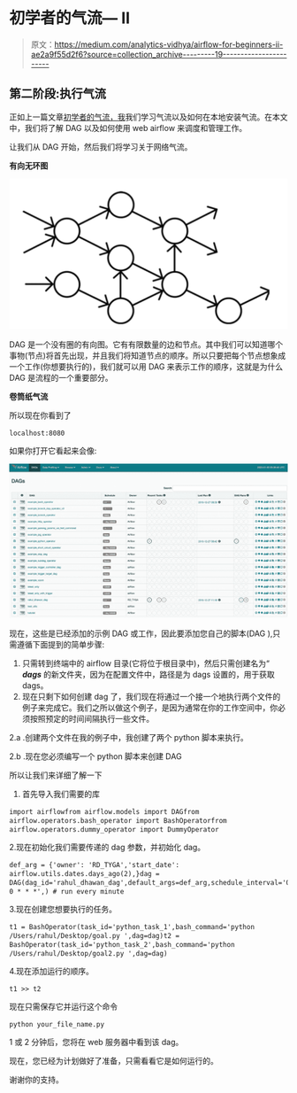 # 初学者的气流— II

> 原文：<https://medium.com/analytics-vidhya/airflow-for-beginners-ii-ae2a9f55d2f6?source=collection_archive---------19----------------------->

## 第二阶段:执行气流

正如上一篇文章[初学者的气流，我](/@rdhawan201455/airflow-for-beginners-e80fd032cc2)我们学习气流以及如何在本地安装气流。在本文中，我们将了解 DAG 以及如何使用 web airflow 来调度和管理工作。

让我们从 DAG 开始，然后我们将学习关于网络气流。

**有向无环图**

![](img/a3070f17a6ed98727726cc987a59cb39.png)

DAG 是一个没有圈的有向图。它有有限数量的边和节点。其中我们可以知道哪个事物(节点)将首先出现，并且我们将知道节点的顺序。所以只要把每个节点想象成一个工作(你想要执行的)，我们就可以用 DAG 来表示工作的顺序，这就是为什么 DAG 是流程的一个重要部分。

**卷筒纸气流**

所以现在你看到了

```
localhost:8080 
```

如果你打开它看起来会像:

![](img/98862a51121575fb305433130d11cef3.png)

现在，这些是已经添加的示例 DAG 或工作，因此要添加您自己的脚本(DAG ),只需遵循下面提到的简单步骤:

1.  只需转到终端中的 airflow 目录(它将位于根目录中)，然后只需创建名为“ ***dags*** 的新文件夹，因为在配置文件中，路径是为 dags 设置的，用于获取 dags。
2.  现在只剩下如何创建 dag 了，我们现在将通过一个接一个地执行两个文件的例子来完成它。我们之所以做这个例子，是因为通常在你的工作空间中，你必须按照预定的时间间隔执行一些文件。

2.a .创建两个文件在我的例子中，我创建了两个 python 脚本来执行。

2.b .现在您必须编写一个 python 脚本来创建 DAG

所以让我们来详细了解一下

1.  首先导入我们需要的库

```
import airflowfrom airflow.models import DAGfrom airflow.operators.bash_operator import BashOperatorfrom airflow.operators.dummy_operator import DummyOperator
```

2.现在初始化我们需要传递的 dag 参数，并初始化 dag。

```
def_arg = {'owner': 'RD_TYGA','start_date': airflow.utils.dates.days_ago(2),}dag = DAG(dag_id='rahul_dhawan_dag',default_args=def_arg,schedule_interval='0 0 * * *',) # run every minute
```

3.现在创建您想要执行的任务。

```
t1 = BashOperator(task_id='python_task_1',bash_command='python /Users/rahul/Desktop/goal.py ',dag=dag)t2 = BashOperator(task_id='python_task_2',bash_command='python /Users/rahul/Desktop/goal2.py ',dag=dag)
```

4.现在添加运行的顺序。

```
t1 >> t2
```

现在只需保存它并运行这个命令

```
python your_file_name.py
```

1 或 2 分钟后，您将在 web 服务器中看到该 dag。

现在，您已经为计划做好了准备，只需看看它是如何运行的。

谢谢你的支持。